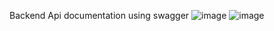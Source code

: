 Backend Api documentation  using swagger
![image](https://github.com/RahulSharma128/Volyo-Solutions-Project/assets/68670644/06c7b27a-2708-45db-90d1-15bf10f79a7f)
![image](https://github.com/RahulSharma128/Volyo-Solutions-Project/assets/68670644/6d42a806-5111-4172-8c46-52a0dc7218ed)
